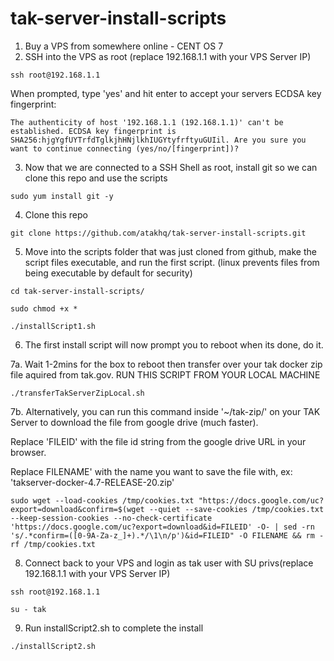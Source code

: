 # tak-server-install-scripts

1. Buy a VPS from somewhere online - CENT OS 7 
2. SSH into the VPS as root (replace 192.168.1.1 with your VPS Server IP)

`ssh root@192.168.1.1`

When prompted, type 'yes' and hit enter to accept your servers ECDSA key fingerprint:

`The authenticity of host '192.168.1.1 (192.168.1.1)' can't be established.
ECDSA key fingerprint is SHA256:hjgYgfUYTrfdTglkjhHNjlkhIUGYtyfrftyuGUIil.
Are you sure you want to continue connecting (yes/no/[fingerprint])? 
`

3. Now that we are connected to a SSH Shell as root, install git so we can clone this repo and use the scripts

`sudo yum install git -y`

4. Clone this repo

`git clone https://github.com/atakhq/tak-server-install-scripts.git`

5. Move into the scripts folder that was just cloned from github, make the script files executable, and run the first script. (linux prevents files from being executable by default for security)

`cd tak-server-install-scripts/`

`sudo chmod +x *`

`./installScript1.sh`


6. The first install script will now prompt you to reboot when its done, do it.

7a. Wait 1-2mins for the box to reboot then transfer over your tak docker zip file aquired from tak.gov. RUN THIS SCRIPT FROM YOUR LOCAL MACHINE

`./transferTakServerZipLocal.sh`

7b. Alternatively, you can run this command inside '~/tak-zip/' on your TAK Server to download the file from google drive (much faster). 

Replace 'FILEID' with the file id string from the google drive URL in your browser.
  
Replace FILENAME' with the name you want to save the file with, ex: 'takserver-docker-4.7-RELEASE-20.zip'

`sudo wget --load-cookies /tmp/cookies.txt "https://docs.google.com/uc?export=download&confirm=$(wget --quiet --save-cookies /tmp/cookies.txt --keep-session-cookies --no-check-certificate 'https://docs.google.com/uc?export=download&id=FILEID' -O- | sed -rn 's/.*confirm=([0-9A-Za-z_]+).*/\1\n/p')&id=FILEID" -O FILENAME && rm -rf /tmp/cookies.txt`


8. Connect back to your VPS and login as tak user with SU privs(replace 192.168.1.1 with your VPS Server IP)


`ssh root@192.168.1.1`

`su - tak`

9. Run installScript2.sh to complete the install

`./installScript2.sh`
